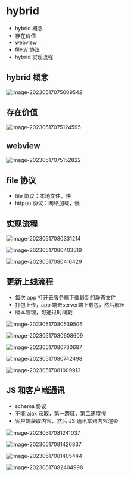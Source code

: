# hybrid

* hybrid 概念
* 存在价值
* webview
* file:// 协议
* hybrid 实现流程

## hybrid 概念

![image-20230517075009542](./img/image-20230517075009542.png)

## 存在价值

![image-20230517075124595](./img/image-20230517075124595.png)

## webview

![image-20230517075152822](./img/image-20230517075152822.png)

## file 协议

* file 协议：本地文件，快
* http(s) 协议：网络加载，慢

## 实现流程

![image-20230517080331214](./img/image-20230517080331214.png)

![image-20230517080403519](./img/image-20230517080403519.png)

![image-20230517080416429](./img/image-20230517080416429.png)

## 更新上线流程

* 每次 app 打开去服务端下载最新的静态文件
* 打包上传，app 端去server端下载包，然后解压
* 版本管理，可通过时间戳

![image-20230517080539506](./img/image-20230517080539506.png)

![image-20230517080608609](./img/image-20230517080608609.png)

![image-20230517080730697](./img/image-20230517080730697.png)

![image-20230517080742498](./img/image-20230517080742498.png)

![image-20230517081009913](./img/image-20230517081009913.png)

## JS 和客户端通讯

* schema 协议
* 不能 ajax 获取，第一跨域，第二速度慢
* 客户端获取内容，然后 JS 通讯拿到内容渲染

![image-20230517081241037](./img/image-20230517081241037.png)

![image-20230517081426837](./img/image-20230517081426837.png)

![image-20230517081405444](./img/image-20230517081405444.png)

![image-20230517082404998](./img/image-20230517082404998.png)